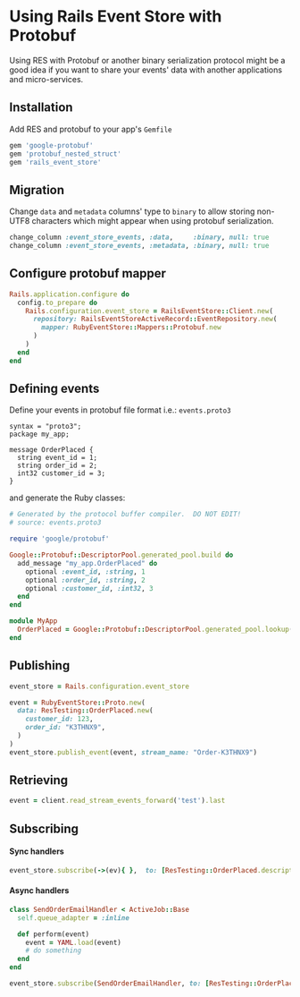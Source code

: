 # Using Rails Event Store with Protobuf

Using RES with Protobuf or another binary serialization protocol might be a good idea if you want to share your events' data with another applications and micro-services.

## Installation

Add RES and protobuf to your app's `Gemfile`

```ruby
gem 'google-protobuf'
gem 'protobuf_nested_struct'
gem 'rails_event_store'
```

## Migration

Change `data` and `metadata` columns' type to `binary` to allow storing
non-UTF8 characters which might appear when using protobuf serialization.

```ruby
change_column :event_store_events, :data,     :binary, null: true
change_column :event_store_events, :metadata, :binary, null: true
```

## Configure protobuf mapper

```ruby
Rails.application.configure do
  config.to_prepare do
    Rails.configuration.event_store = RailsEventStore::Client.new(
      repository: RailsEventStoreActiveRecord::EventRepository.new(
        mapper: RubyEventStore::Mappers::Protobuf.new
      )
    )
  end
end
```

## Defining events

Define your events in protobuf file format i.e.: `events.proto3`

```
syntax = "proto3";
package my_app;

message OrderPlaced {
  string event_id = 1;
  string order_id = 2;
  int32 customer_id = 3;
}
```

and generate the Ruby classes:

```ruby
# Generated by the protocol buffer compiler.  DO NOT EDIT!
# source: events.proto3

require 'google/protobuf'

Google::Protobuf::DescriptorPool.generated_pool.build do
  add_message "my_app.OrderPlaced" do
    optional :event_id, :string, 1
    optional :order_id, :string, 2
    optional :customer_id, :int32, 3
  end
end

module MyApp
  OrderPlaced = Google::Protobuf::DescriptorPool.generated_pool.lookup("my_app.OrderPlaced").msgclass
end
```

## Publishing

```ruby
event_store = Rails.configuration.event_store

event = RubyEventStore::Proto.new(
  data: ResTesting::OrderPlaced.new(
    customer_id: 123,
    order_id: "K3THNX9",
  )
)
event_store.publish_event(event, stream_name: "Order-K3THNX9")
```

## Retrieving

```ruby
event = client.read_stream_events_forward('test').last
```

## Subscribing

#### Sync handlers

```ruby
event_store.subscribe(->(ev){ },  to: [ResTesting::OrderPlaced.descriptor.name])
````

#### Async handlers

```ruby
class SendOrderEmailHandler < ActiveJob::Base
  self.queue_adapter = :inline

  def perform(event)
    event = YAML.load(event)
    # do something
  end
end

event_store.subscribe(SendOrderEmailHandler, to: [ResTesting::OrderPlaced.descriptor.name])
```